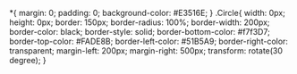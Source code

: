 <!DOCTYPE html>
<html lang="en">
    <head> 
        <meta charset="UTF-8"> 
        <meta http-equiv="X-UA-Compatible" content="IE=edge">
         <meta name="viewport" content="width=device-width, initial-scale=1.0"> 
         <title>Circle</title> 
         <link rel="stylesheet" href="circle.css">
        </head>
        <body> 
            <div class="Circle"></div>
        </body>
        
*{
     margin: 0; 
     padding: 0; 
     background-color: #E3516E;
    }
.Circle{
     width: 0px; 
     height: 0px; 
     border: 150px; 
     border-radius: 100%;
     border-width: 200px;
     border-color: black;
      border-style: solid; 
      border-bottom-color: #f7f3D7; 
      border-top-color: #FADE8B;
       border-left-color: #51B5A9; 
      border-right-color: transparent; 
      margin-left: 200px;
      margin-right: 500px;
      transform: rotate(30 degree);
    }
    </html>
